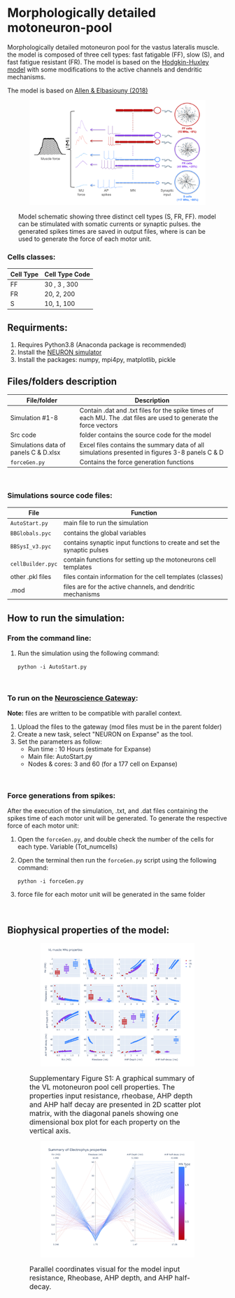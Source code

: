 # Morphologically detailed motoneuron-pool
Morphologically detailed motoneuron pool for the vastus lateralis muscle. the model is composed of three cell types: fast fatigable (FF), slow (S), and fast fatigue resistant (FR). The model is based on the [Hodgkin-Huxley model](https://en.wikipedia.org/wiki/Hodgkin%E2%80%93Huxley_model) with some modifications to the active channels and dendritic mechanisms.

The model is based on [Allen & Elbasiouny (2018)](https://iopscience.iop.org/article/10.1088/1741-2552/aa9db5)

<span style="display: block; margin-left: auto; margin-right: auto; width: 80%;">![Model structure](imgs/Model.png "Model structure")</span>  

<span style="font-size: 14px; display: block; margin-left: auto; margin-right: auto; width: 90%;">Model schematic showing three distinct cell types (S, FR, FF). model can be stimulated with somatic currents or synaptic pulses. the generated spikes times are saved in output files, where is can be used to generate the force of each motor unit.</span>  

### Cells classes:
| Cell Type | Cell Type Code |
| --- | --- |
| FF | 30 , 3 , 300|
| FR | 20, 2, 200 |
| S | 10, 1, 100 |




## Requirments:
1. Requires Python3.8 (Anaconda package is recommended)
2. Install the [NEURON simulator](https://neuron.yale.edu/neuron/what_is_neuron)
3. Install the packages: numpy, mpi4py, matplotlib, pickle

## Files/folders description
| File/folder | Description |
| --- | --- |
| Simulation #1-8 | Contain .dat and .txt files for the spike times of each MU. The .dat files are used to generate the force vectors |
| Src code | folder contains the source code for the model |
| Simulations data of panels C & D.xlsx | Excel files contains the summary data of all simulations presented in figures 3-8 panels C & D |
| `forceGen.py` | Contains the force generation functions |

<br>

### Simulations source code files:
| File | Function |
| --- | --- |
| `AutoStart.py` | main file to run the simulation |
| `BBGlobals.pyc` | contains the global variables |
| `BBSysI_v3.pyc` | contains synaptic input functions to create and set the synaptic pulses |
| `cellBuilder.pyc` | contain functions for setting up the motoneurons cell templates |
| other .pkl files | files contain information for the cell templates (classes) |
| .mod | files are for the active channels, and dendritic mechanisms|


## How to run the simulation:
### From the command line:
1. Run the simulation using the following command:
          
     ```shell
     python -i AutoStart.py
     ```

<br>

### To run on the [Neuroscience Gateway](https://www.nsgportal.org/):
**Note:** files are written to be compatible with parallel context.
1. Upload the files to the gateway (mod files must be in the parent folder)
2. Create a new task, select "NEURON on Expanse" as the tool.
3. Set the parameters as follow:
     - Run time : 10 Hours (estimate for Expanse)
     - Main file: AutoStart.py
     - Nodes & cores: 3 and 60 (for a 177 cell on Expanse)

<br>

### Force generations from spikes:
After the execution of the simulation, .txt, and  .dat files containing the spikes time of each motor unit will be generated. To generate the respective force of each motor unit:
1. Open the `forceGen.py`, and double check the number of the cells for each type. Variable (Tot_numcells) 
2. Open the terminal then run the `forceGen.py` script using the following command:
          
      ```shell
      python -i forceGen.py
      ```
3. force file for each motor unit will be generated in the same folder
<br>







## Biophysical properties of the model:
<span style="display: block; margin-left: auto; margin-right: auto; width: 70%;">![Scatter matrix for the model input resistance, Rheobase, AHP depth, and AHP half-decay](imgs/Model-properties-scatter-matrix-Rin.png "Summary Scatter matrix")</span>  

<span style="font-size: 16px; display: block; margin-left: auto; margin-right: auto; width: 80%;">Supplementary Figure S1: A graphical summary of the VL motoneuron pool cell properties. The properties input resistance, rheobase, AHP depth and AHP half decay are presented in 2D scatter plot matrix, with the diagonal panels showing one dimensional box plot for each property on the vertical axis.</span>  


<span style="display: block; margin-left: auto; margin-right: auto; width: 70%;">![Summary of the model properties in parallel coordinates](imgs/Model-properties-Rin-PC.png "Summary Scatter matrix")</span> 

<span style="font-size: 16px; display: block; margin-left: auto; margin-right: auto; width: 80%;">Parallel coordinates visual for the model input resistance, Rheobase, AHP depth, and AHP half-decay.</span> 


<!-- ## Published article
* [JNP Article](https://journals.physiology.org/doi/full/10.1152/jn.00543.2020)

[![DOI](https://zenodo.org/badge/293670752.svg)](https://zenodo.org/badge/latestdoi/293670752) -->
